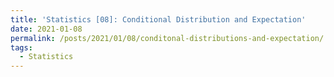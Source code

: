 ```yaml
---
title: 'Statistics [08]: Conditional Distribution and Expectation'
date: 2021-01-08
permalink: /posts/2021/01/08/conditonal-distributions-and-expectation/
tags:
  - Statistics
---
```

